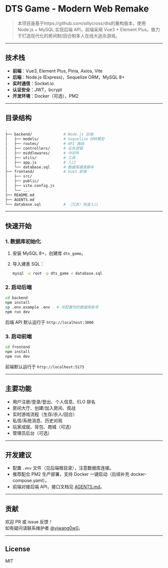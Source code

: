 # DTS Game - Modern Web Remake

> 本项目是基于https://github.com/sillycross/dts的重构版本，使用 Node.js + MySQL 实现后端 API，前端采用 Vue3 + Element Plus。致力于打造现代化的房间制/回合制多人在线大逃杀游戏。

---

## 技术栈

- **前端**：Vue3, Element Plus, Pinia, Axios, Vite
- **后端**：Node.js (Express)，Sequelize ORM，MySQL 8+
- **实时通信**：Socket.io
- **认证安全**：JWT，bcrypt
- **开发环境**：Docker（可选），PM2

---

## 目录结构

```bash
.
├── backend/              # Node.js 后端
│   ├── models/           # Sequelize ORM模型
│   ├── routes/           # API 路由
│   ├── controllers/      # 业务逻辑
│   ├── middlewares/      # 中间件
│   ├── utils/            # 工具
│   ├── app.js            # 入口
│   └── database.sql      # 数据库建表脚本
├── frontend/             # Vue3 前端
│   ├── src/
│   ├── public/
│   ├── vite.config.js
│   └── ...
├── README.md
├── AGENTS.md
└── database.sql          # （冗余）快速入口
```

---

## 快速开始

### 1. 数据库初始化

1. 安装 MySQL 8+，创建库 `dts_game`。
2. 导入建表 SQL：

   ```bash
   mysql -u root -p dts_game < database.sql
   ```

### 2. 启动后端

```bash
cd backend
npm install
cp .env.example .env   # 并配置你的数据库账号
npm run dev
```

后端 API 默认运行于 `http://localhost:3000`

### 3. 启动前端

```bash
cd frontend
npm install
npm run dev
```

前端默认运行于 `http://localhost:5173`

---

## 主要功能

- 用户注册/登录/登出、个人信息、ELO 排名
- 房间大厅、创建/加入房间、观战
- 实时游戏流程（生存/杀人/回合）
- 私信/系统消息、历史对局
- 玩家成就、背包、商城（可选）
- 管理员后台（可选）

---

## 开发建议

- 配置 `.env` 文件（见后端根目录），注意数据库连接。
- 推荐配合 PM2 生产部署，支持 Docker 一键启动（后续补充 docker-compose.yaml）。
- 前端对接后端 API，接口文档见 [AGENTS.md](AGENTS.md)。

---

## 贡献

欢迎 PR 或 issue 反馈！  
如有疑问请联系维护者 [@yiwang0w0](https://github.com/yiwang0w0)。

---

## License

MIT
